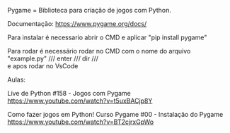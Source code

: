 Pygame = Biblioteca para criação de jogos com Python. 

Documentação: https://www.pygame.org/docs/

Para instalar é necessario abrir o CMD e aplicar "pip install pygame"

Para rodar é necessário rodar no CMD com o nome do arquivo "example.py" /// enter /// dir ///  
        e apos rodar no VsCode


Aulas: 

Live de Python #158 - Jogos com Pygame
https://www.youtube.com/watch?v=t5uxBACjp8Y

Como fazer jogos em Python! Curso Pygame #00 - Instalação do Pygame
https://www.youtube.com/watch?v=BT2cjrxGpWo
